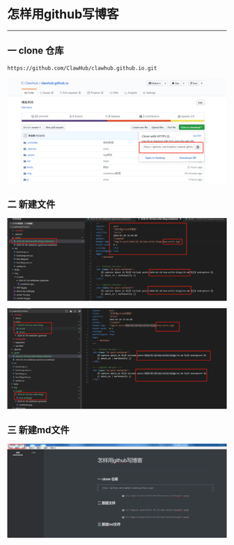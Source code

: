 # 怎样用github写博客

------

## 一 clone 仓库

```
https://github.com/ClawHub/clawhub.github.io.git
```

![1](img/in-post/2018-03-28-how-write-blogs/1.png)

## 二 新建文件

![2](img/in-post/2018-03-28-how-write-blogs/2.png)

![3](img/in-post/2018-03-28-how-write-blogs/3.png)

## 三 新建md文件

![4](img/in-post/2018-03-28-how-write-blogs/4.png)